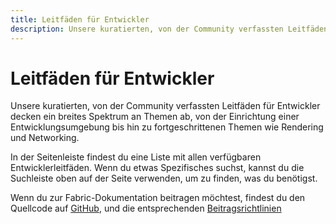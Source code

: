 ```yaml
---
title: Leitfäden für Entwickler
description: Unsere kuratierten, von der Community verfassten Leitfäden für Entwickler decken ein breites Spektrum an Themen ab, von der Einrichtung einer Entwicklungsumgebung bis hin zu fortgeschrittenen Themen wie Rendering und Networking.
---
```


# Leitfäden für Entwickler

Unsere kuratierten, von der Community verfassten Leitfäden für Entwickler decken ein breites Spektrum an Themen ab, von der Einrichtung einer Entwicklungsumgebung bis hin zu fortgeschrittenen Themen wie Rendering und Networking.

In der Seitenleiste findest du eine Liste mit allen verfügbaren Entwicklerleitfäden. Wenn du etwas Spezifisches suchst, kannst du die Suchleiste oben auf der Seite verwenden, um zu finden, was du benötigst.

Wenn du zur Fabric-Dokumentation beitragen möchtest, findest du den Quellcode auf [GitHub](https://github.com/FabricMC/fabric-docs), und die entsprechenden [Beitragsrichtlinien](../CONTRIBUTING.md)
